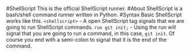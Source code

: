 #ShellScript
This is the official ShellScript runner.
#About
ShellScript is a bash/shell command runner written in Python.
#Syntax
Basic ShellScript works like this.
`<shellscript>` - A open ShellScript tag signals that we are going to run ShellScript commands.
`run git init;` - Using the run will signal that you are going to run a command, in this case, `git init`. Of course you end with a semi-colon to signal that it is the end of the command.